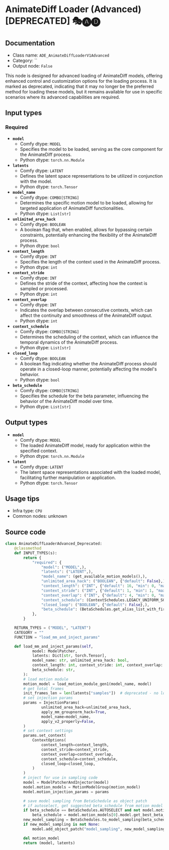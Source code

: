 # AnimateDiff Loader (Advanced) [DEPRECATED] 🎭🅐🅓
## Documentation
- Class name: `ADE_AnimateDiffLoaderV1Advanced`
- Category: ``
- Output node: `False`

This node is designed for advanced loading of AnimateDiff models, offering enhanced control and customization options for the loading process. It is marked as deprecated, indicating that it may no longer be the preferred method for loading these models, but it remains available for use in specific scenarios where its advanced capabilities are required.
## Input types
### Required
- **`model`**
    - Comfy dtype: `MODEL`
    - Specifies the model to be loaded, serving as the core component for the AnimateDiff process.
    - Python dtype: `torch.nn.Module`
- **`latents`**
    - Comfy dtype: `LATENT`
    - Defines the latent space representations to be utilized in conjunction with the model.
    - Python dtype: `torch.Tensor`
- **`model_name`**
    - Comfy dtype: `COMBO[STRING]`
    - Determines the specific motion model to be loaded, allowing for targeted application of AnimateDiff functionalities.
    - Python dtype: `List[str]`
- **`unlimited_area_hack`**
    - Comfy dtype: `BOOLEAN`
    - A boolean flag that, when enabled, allows for bypassing certain constraints, potentially enhancing the flexibility of the AnimateDiff process.
    - Python dtype: `bool`
- **`context_length`**
    - Comfy dtype: `INT`
    - Specifies the length of the context used in the AnimateDiff process.
    - Python dtype: `int`
- **`context_stride`**
    - Comfy dtype: `INT`
    - Defines the stride of the context, affecting how the context is sampled or processed.
    - Python dtype: `int`
- **`context_overlap`**
    - Comfy dtype: `INT`
    - Indicates the overlap between consecutive contexts, which can affect the continuity and smoothness of the AnimateDiff output.
    - Python dtype: `int`
- **`context_schedule`**
    - Comfy dtype: `COMBO[STRING]`
    - Determines the scheduling of the context, which can influence the temporal dynamics of the AnimateDiff process.
    - Python dtype: `List[str]`
- **`closed_loop`**
    - Comfy dtype: `BOOLEAN`
    - A boolean flag indicating whether the AnimateDiff process should operate in a closed-loop manner, potentially affecting the model's behavior.
    - Python dtype: `bool`
- **`beta_schedule`**
    - Comfy dtype: `COMBO[STRING]`
    - Specifies the schedule for the beta parameter, influencing the behavior of the AnimateDiff model over time.
    - Python dtype: `List[str]`
## Output types
- **`model`**
    - Comfy dtype: `MODEL`
    - The loaded AnimateDiff model, ready for application within the specified context.
    - Python dtype: `torch.nn.Module`
- **`latent`**
    - Comfy dtype: `LATENT`
    - The latent space representations associated with the loaded model, facilitating further manipulation or application.
    - Python dtype: `torch.Tensor`
## Usage tips
- Infra type: `CPU`
- Common nodes: unknown


## Source code
```python
class AnimateDiffLoaderAdvanced_Deprecated:
    @classmethod
    def INPUT_TYPES(s):
        return {
            "required": {
                "model": ("MODEL",),
                "latents": ("LATENT",),
                "model_name": (get_available_motion_models(),),
                "unlimited_area_hack": ("BOOLEAN", {"default": False},),
                "context_length": ("INT", {"default": 16, "min": 0, "max": 1000}),
                "context_stride": ("INT", {"default": 1, "min": 1, "max": 1000}),
                "context_overlap": ("INT", {"default": 4, "min": 0, "max": 1000}),
                "context_schedule": (ContextSchedules.LEGACY_UNIFORM_SCHEDULE_LIST,),
                "closed_loop": ("BOOLEAN", {"default": False},),
                "beta_schedule": (BetaSchedules.get_alias_list_with_first_element(BetaSchedules.SQRT_LINEAR),),
            },
        }

    RETURN_TYPES = ("MODEL", "LATENT")
    CATEGORY = ""
    FUNCTION = "load_mm_and_inject_params"

    def load_mm_and_inject_params(self,
            model: ModelPatcher,
            latents: Dict[str, torch.Tensor],
            model_name: str, unlimited_area_hack: bool,
            context_length: int, context_stride: int, context_overlap: int, context_schedule: str, closed_loop: bool,
            beta_schedule: str,
        ):
        # load motion module
        motion_model = load_motion_module_gen1(model_name, model)
        # get total frames
        init_frames_len = len(latents["samples"])  # deprecated - no longer used for anything lol
        # set injection params
        params = InjectionParams(
                unlimited_area_hack=unlimited_area_hack,
                apply_mm_groupnorm_hack=True,
                model_name=model_name,
                apply_v2_properly=False,
        )
        # set context settings
        params.set_context(
            ContextOptions(
                context_length=context_length,
                context_stride=context_stride,
                context_overlap=context_overlap,
                context_schedule=context_schedule,
                closed_loop=closed_loop,
            )
        )
        # inject for use in sampling code
        model = ModelPatcherAndInjector(model)
        model.motion_models = MotionModelGroup(motion_model)
        model.motion_injection_params = params

        # save model sampling from BetaSchedule as object patch
        # if autoselect, get suggested beta_schedule from motion model
        if beta_schedule == BetaSchedules.AUTOSELECT and not model.motion_models.is_empty():
            beta_schedule = model.motion_models[0].model.get_best_beta_schedule(log=True)
        new_model_sampling = BetaSchedules.to_model_sampling(beta_schedule, model)
        if new_model_sampling is not None:
            model.add_object_patch("model_sampling", new_model_sampling)

        del motion_model
        return (model, latents)

```
